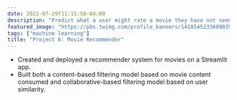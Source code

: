 ```yaml
---
date: 2022-07-29T11:15:58-04:00
description: "Predict what a user might rate a movie they have not seen yet based on their historical preference."
featured_image: "https://pbs.twimg.com/profile_banners/1418545233609035776/1657208174/1500x500"
tags: ["machine learning"]
title: "Project 6: Movie Recommender"
---
```


- Created and deployed a recommender system for movies on a Streamlit app.
- Built both a content-based filtering model based on movie content consumed and collaborative-based filtering model based on user similarity.